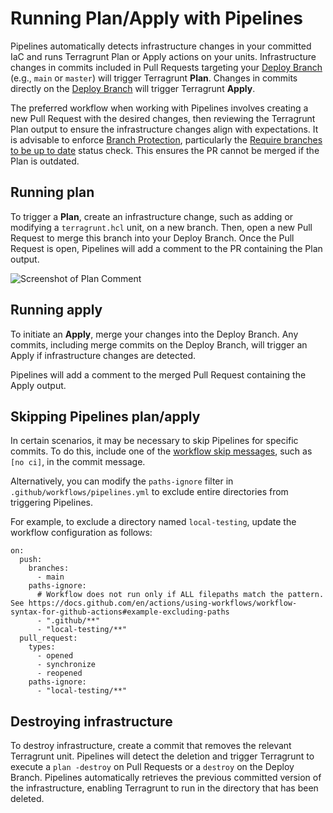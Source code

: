 # Running Plan/Apply with Pipelines

Pipelines automatically detects infrastructure changes in your committed IaC and runs Terragrunt Plan or Apply actions on your units. Infrastructure changes in commits included in Pull Requests targeting your [Deploy Branch](/2.0/reference/pipelines/configurations-as-code/api#deploy_branch_name) (e.g., `main` or `master`) will trigger Terragrunt **Plan**. Changes in commits directly on the [Deploy Branch](/2.0/reference/pipelines/configurations-as-code/api#deploy_branch_name) will trigger Terragrunt **Apply**.

The preferred workflow when working with Pipelines involves creating a new Pull Request with the desired changes, then reviewing the Terragrunt Plan output to ensure the infrastructure changes align with expectations. It is advisable to enforce [Branch Protection](/2.0/docs/pipelines/installation/branch-protection/#recommended-settings), particularly the [Require branches to be up to date](https://docs.github.com/en/repositories/configuring-branches-and-merges-in-your-repository/managing-protected-branches/about-protected-branches#require-status-checks-before-merging) status check. This ensures the PR cannot be merged if the Plan is outdated.

## Running plan

To trigger a **Plan**, create an infrastructure change, such as adding or modifying a `terragrunt.hcl` unit, on a new branch. Then, open a new Pull Request to merge this branch into your Deploy Branch. Once the Pull Request is open, Pipelines will add a comment to the PR containing the Plan output.

![Screenshot of Plan Comment](/img/pipelines/guides/plan-comment.png)

## Running apply

To initiate an **Apply**, merge your changes into the Deploy Branch. Any commits, including merge commits on the Deploy Branch, will trigger an Apply if infrastructure changes are detected.

Pipelines will add a comment to the merged Pull Request containing the Apply output.

## Skipping Pipelines plan/apply

In certain scenarios, it may be necessary to skip Pipelines for specific commits. To do this, include one of the [workflow skip messages](https://docs.github.com/en/actions/managing-workflow-runs-and-deployments/managing-workflow-runs/skipping-workflow-runs), such as `[no ci]`, in the commit message.

Alternatively, you can modify the `paths-ignore` filter in `.github/workflows/pipelines.yml` to exclude entire directories from triggering Pipelines.

For example, to exclude a directory named `local-testing`, update the workflow configuration as follows:

```hcl title=".github/workflows/pipelines.yml"
on:
  push:
    branches:
      - main
    paths-ignore:
      # Workflow does not run only if ALL filepaths match the pattern. See https://docs.github.com/en/actions/using-workflows/workflow-syntax-for-github-actions#example-excluding-paths
      - ".github/**"
      - "local-testing/**"
  pull_request:
    types:
      - opened
      - synchronize
      - reopened
    paths-ignore:
      - "local-testing/**"
```
## Destroying infrastructure

To destroy infrastructure, create a commit that removes the relevant Terragrunt unit. Pipelines will detect the deletion and trigger Terragrunt to execute a `plan -destroy` on Pull Requests or a `destroy` on the Deploy Branch. Pipelines automatically retrieves the previous committed version of the infrastructure, enabling Terragrunt to run in the directory that has been deleted.

